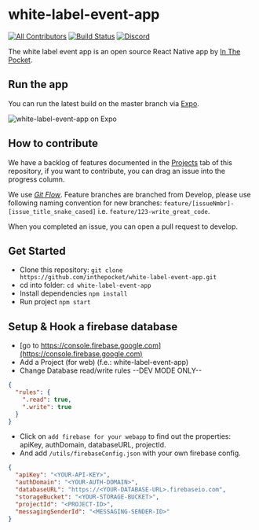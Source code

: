 # white-label-event-app
[![All Contributors](https://img.shields.io/badge/all_contributors-2-orange.svg?style=flat-square)](#contributors)
[![Build Status](https://travis-ci.org/inthepocket/white-label-event-app.svg?branch=develop)](https://travis-ci.org/inthepocket/white-label-event-app) [![Discord](https://img.shields.io/discord/102860784329052160.svg?style=plastic)](https://discord.gg/GAACrwh)

The white label event app is an open source React Native app by [In The Pocket](https://inthepocket.mobi).

## Run the app

You can run the latest build on the master branch via [Expo](https://expo.io/@itpocket/white-label-event-app).

![white-label-event-app on Expo](https://i.imgur.com/P2YdeMS.png)

## How to contribute

We have a backlog of features documented in the [Projects](https://github.com/inthepocket/white-label-event-app/projects/) tab of this repository, if you want to contribute, you can drag an issue into the progress column.

We use [*Git Flow*](https://guides.github.com/introduction/flow/). Feature branches are branched from Develop, please use following naming convention for new branches:
`feature/[issueNmbr]-[issue_title_snake_cased]` i.e. `feature/123-write_great_code`.

When you completed an issue, you can open a pull request to develop.

## Get Started

 * Clone this repository: `git clone https://github.com/inthepocket/white-label-event-app.git`
 * cd into folder: `cd white-label-event-app`
 * Install dependencies `npm install`
 * Run project `npm start`


## Setup & Hook a firebase database

 * [go to https://console.firebase.google.com](https://console.firebase.google.com)
 * Add a Project (for web) (f.e.: white-label-event-app)
 * Change Database read/write rules --DEV MODE ONLY--

```json
{
  "rules": {
    ".read": true,
    ".write": true
  }
}
```

 * Click on `add firebase for your webapp` to find out the properties: apiKey, authDomain, databaseURL, projectId.
 * And add `/utils/firebaseConfig.json` with your own firebase config.
 ```json
 {
   "apiKey": "<YOUR-API-KEY>",
   "authDomain": "<YOUR-AUTH-DOMAIN>",
   "databaseURL": "https://<YOUR-DATABASE-URL>.firebaseio.com",
   "storageBucket": "<YOUR-STORAGE-BUCKET>",
   "projectId": "<PROJECT-ID>",
   "messagingSenderId": "<MESSAGING-SENDER-ID>"
 }
 ```
